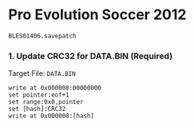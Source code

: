 #  Pro Evolution Soccer 2012 

`BLES01406.savepatch`

### 1. Update CRC32 for DATA.BIN (Required)

Target File: `DATA.BIN`

```
write at 0x000008:00000000
set pointer:eof+1
set range:0x0,pointer
set [hash]:CRC32
write at 0x000008:[hash]
```

